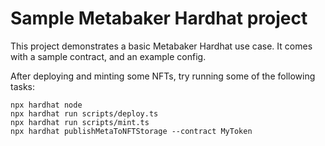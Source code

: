 # Sample Metabaker Hardhat project

This project demonstrates a basic Metabaker Hardhat use case. It comes with a sample contract, and an example config.

After deploying and minting some NFTs, try running some of the following tasks:

```shell
npx hardhat node
npx hardhat run scripts/deploy.ts
npx hardhat run scripts/mint.ts
npx hardhat publishMetaToNFTStorage --contract MyToken
```
